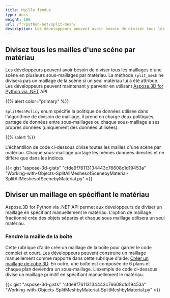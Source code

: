 ```yaml
---
title: Maille fendue
type: docs
weight: 100
url: /fr/python-net/split-mesh/
description: Les développeurs peuvent avoir besoin de diviser tous les maillages d'une scène en plusieurs sous-maillages par matériau. La méthode SplitMesh ne divise pas un maillage de la scène si un seul matériau lui a été attribué. Les développeurs peuvent maintenant y parvenir en utilisant Aspose.3D for Python via .NET API.
---
```

##  **Divisez tous les mailles d'une scène par matériau**
Les développeurs peuvent avoir besoin de diviser tous les maillages d'une scène en plusieurs sous-maillages par matériau. La méthode `split_mesh` ne divisera pas un maillage de la scène si un seul matériau lui a été attribué. Les développeurs peuvent maintenant y parvenir en utilisant [Aspose.3D for Python via .NET](https://products.aspose.com/3d/python-net/) API.

{{% alert color="primary" %}}

`SplitMeshPolicy` enum spécifie la politique de données utilisée dans l'algorithme de division de maillage, il prend en charge deux politiques, partage de données entre sous-maillages ou chaque sous-maillage a ses propres données (uniquement des données utilisées).

{{% /alert %}}

L'échantillon de code ci-dessous divise toutes les mailles d'une scène par matériau. Chaque sous-maillage partage les mêmes données directes et ne diffère que dans les indices.

{{< gist "aspose-3d-gists" "cfde9f76113134443c76608c1d19453a" "Working-with-Objects-SplitAllMeshesofScenebyMaterial-SplitAllMeshesofScenebyMaterial.py" >}}
##  **Diviser un maillage en spécifiant le matériau**
Aspose.3D for Python via .NET API permet aux développeurs de diviser un maillage en spécifiant manuellement le matériau. L'option de maillage fractionné crée des objets séparés et chaque sous maillage utilisera un seul matériau.
###  **Fendre la maille de la boîte**
Cette rubrique d'aide crée un maillage de la boîte pour garder le code complet et court. Les développeurs peuvent construire un maillage manuellement comme rapporté dans cette rubrique d'aide: [Créer un maillage de cube 3D](/3d/fr/python-net/create-3d-mesh-and-scene/). En outre, une boîte est composée de 6 plans et chaque plan deviendra un sous-maillage. L'exemple de code ci-dessous divise un maillage primitif en spécifiant manuellement le matériau.

{{< gist "aspose-3d-gists" "cfde9f76113134443c76608c1d19453a" "Working-with-Objects-SplitMeshbyMaterial-SplitMeshbyMaterial.py" >}}
